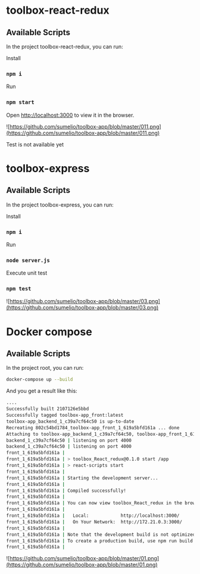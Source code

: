# toolbox-react-redux

## Available Scripts

In the project toolbox-react-redux, you can run:

Install
### `npm i`

Run
### `npm start`
Open [http://localhost:3000](http://localhost:3000) to view it in the browser.

![https://github.com/sumelio/toolbox-app/blob/master/011.png](https://github.com/sumelio/toolbox-app/blob/master/011.png)

Test is not available yet

# toolbox-express


## Available Scripts

In the project toolbox-express, you can run:

Install
### `npm i`

Run
### `node server.js`

Execute unit test

### `npm test`


![https://github.com/sumelio/toolbox-app/blob/master/03.png](https://github.com/sumelio/toolbox-app/blob/master/03.png)

# Docker compose

## Available Scripts

In the project root, you can run:

```bash 
docker-compose up --build
```
And you get a result like this:


```bash 
....
Successfully built 2107126e5bbd
Successfully tagged toolbox-app_front:latest
toolbox-app_backend_1_c39a7cf64c50 is up-to-date
Recreating 802c54bd1784_toolbox-app_front_1_619a5bfd161a ... done
Attaching to toolbox-app_backend_1_c39a7cf64c50, toolbox-app_front_1_619a5bfd161a
backend_1_c39a7cf64c50 | listening on port 4000
backend_1_c39a7cf64c50 | listening on port 4000
front_1_619a5bfd161a | 
front_1_619a5bfd161a | > toolbox_React_redux@0.1.0 start /app
front_1_619a5bfd161a | > react-scripts start
front_1_619a5bfd161a | 
front_1_619a5bfd161a | Starting the development server...
front_1_619a5bfd161a | 
front_1_619a5bfd161a | Compiled successfully!
front_1_619a5bfd161a | 
front_1_619a5bfd161a | You can now view toolbox_React_redux in the browser.
front_1_619a5bfd161a | 
front_1_619a5bfd161a |   Local:            http://localhost:3000/
front_1_619a5bfd161a |   On Your Network:  http://172.21.0.3:3000/
front_1_619a5bfd161a | 
front_1_619a5bfd161a | Note that the development build is not optimized.
front_1_619a5bfd161a | To create a production build, use npm run build.
front_1_619a5bfd161a | 

```

  ![https://github.com/sumelio/toolbox-app/blob/master/01.png](https://github.com/sumelio/toolbox-app/blob/master/01.png)
